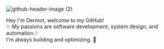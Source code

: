 ![github-header-image (2)](https://github.com/user-attachments/assets/a59c7548-b1e8-47bb-bfa1-a426460f4cf2)

Hey I'm Dermot, welcome to my GitHub!  
✨ My passions are software development, system design, and automation.✨  
I'm always building and optimizing. 🚀


